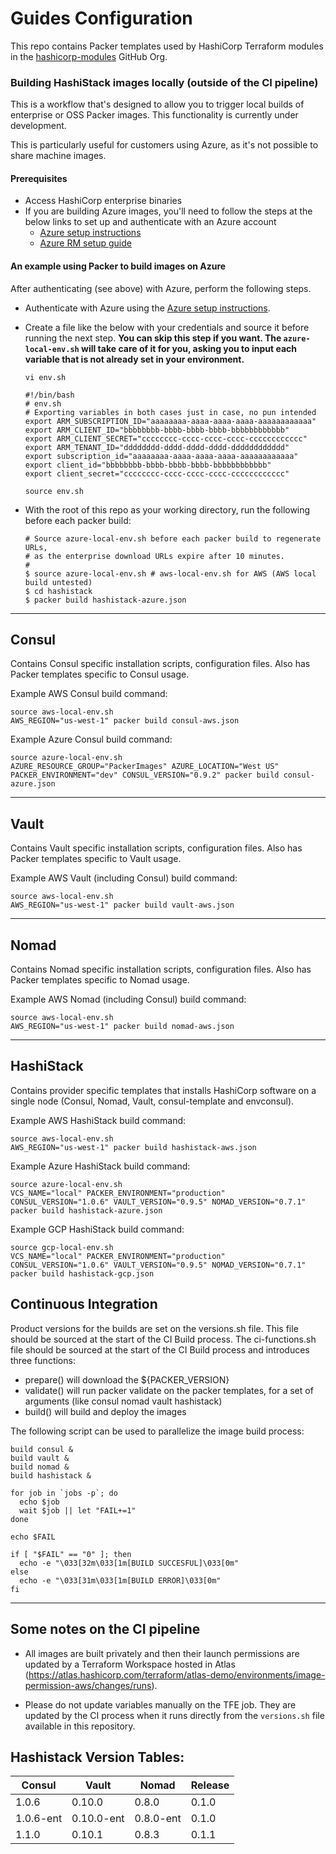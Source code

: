 # Guides Configuration

This repo contains Packer templates used by HashiCorp Terraform modules in the [hashicorp-modules](https://github.com/hashicorp-modules/) GitHub Org.

### Building HashiStack images locally (outside of the CI pipeline)

This is a workflow that's designed to allow you to trigger local builds of enterprise or OSS Packer images. This functionality is currently under development.

This is particularly useful for customers using Azure, as it's not possible to share machine images.

#### Prerequisites

- Access HashiCorp enterprise binaries
- If you are building Azure images, you'll need to follow the steps at the below links to set up and authenticate with an Azure account
  - [Azure setup instructions](https://github.com/tdsacilowski/azure-consul/blob/master/README.md#deployment-prerequisites)
  - [Azure RM setup guide](https://www.terraform.io/docs/providers/azurerm/index.html)

#### An example using Packer to build images on Azure

After authenticating (see above) with Azure, perform the following steps.

- Authenticate with Azure using the [Azure setup instructions](https://github.com/tdsacilowski/azure-consul/blob/master/README.md#deployment-prerequisites).
- Create a file like the below with your credentials and source it before running the next step.
  **You can skip this step if you want. The `azure-local-env.sh` will take care of it for you, asking you to input each variable that is not already set in your environment.**

  ```
  vi env.sh
  ```

  ```
  #!/bin/bash
  # env.sh
  # Exporting variables in both cases just in case, no pun intended
  export ARM_SUBSCRIPTION_ID="aaaaaaaa-aaaa-aaaa-aaaa-aaaaaaaaaaaa"
  export ARM_CLIENT_ID="bbbbbbbb-bbbb-bbbb-bbbb-bbbbbbbbbbbb"
  export ARM_CLIENT_SECRET="cccccccc-cccc-cccc-cccc-cccccccccccc"
  export ARM_TENANT_ID="dddddddd-dddd-dddd-dddd-dddddddddddd"
  export subscription_id="aaaaaaaa-aaaa-aaaa-aaaa-aaaaaaaaaaaa"
  export client_id="bbbbbbbb-bbbb-bbbb-bbbb-bbbbbbbbbbbb"
  export client_secret="cccccccc-cccc-cccc-cccc-cccccccccccc"
  ```

  ```
  source env.sh
  ```

- With the root of this repo as your working directory, run the following before each packer build:
  ```
  # Source azure-local-env.sh before each packer build to regenerate URLs,
  # as the enterprise download URLs expire after 10 minutes.
  #
  $ source azure-local-env.sh # aws-local-env.sh for AWS (AWS local build untested)
  $ cd hashistack
  $ packer build hashistack-azure.json
  ```

---

## Consul

Contains Consul specific installation scripts, configuration files. Also has Packer templates specific to Consul usage.

Example AWS Consul build command:

```
source aws-local-env.sh
AWS_REGION="us-west-1" packer build consul-aws.json
```

Example Azure Consul build command:

```
source azure-local-env.sh
AZURE_RESOURCE_GROUP="PackerImages" AZURE_LOCATION="West US" PACKER_ENVIRONMENT="dev" CONSUL_VERSION="0.9.2" packer build consul-azure.json
```

---

## Vault

Contains Vault specific installation scripts, configuration files. Also has Packer templates specific to Vault usage.

Example AWS Vault (including Consul) build command:

```
source aws-local-env.sh
AWS_REGION="us-west-1" packer build vault-aws.json
```

---

## Nomad
Contains Nomad specific installation scripts, configuration files. Also has Packer templates specific to Nomad usage.


Example AWS Nomad (including Consul) build command:

```
source aws-local-env.sh
AWS_REGION="us-west-1" packer build nomad-aws.json
```

---

## HashiStack
Contains provider specific templates that installs HashiCorp software on a single node (Consul, Nomad, Vault, consul-template and envconsul).

Example AWS HashiStack build command:

```
source aws-local-env.sh
AWS_REGION="us-west-1" packer build hashistack-aws.json
```

Example Azure HashiStack build command:

```
source azure-local-env.sh
VCS_NAME="local" PACKER_ENVIRONMENT="production" CONSUL_VERSION="1.0.6" VAULT_VERSION="0.9.5" NOMAD_VERSION="0.7.1" packer build hashistack-azure.json
```

Example GCP HashiStack build command:

```
source gcp-local-env.sh
VCS_NAME="local" PACKER_ENVIRONMENT="production" CONSUL_VERSION="1.0.6" VAULT_VERSION="0.9.5" NOMAD_VERSION="0.7.1" packer build hashistack-gcp.json
```

## Continuous Integration

Product versions for the builds are set on the versions.sh file. This file should be sourced at the start of the CI Build process. The ci-functions.sh file should be sourced at the start of the CI Build process and introduces three functions:

- prepare() will download the ${PACKER_VERSION}
- validate() will run packer validate on the packer templates, for a set of arguments (like consul nomad vault hashistack)
- build() will build and deploy the images

The following script can be used to parallelize the image build process:

```
build consul &
build vault &
build nomad &
build hashistack &

for job in `jobs -p`; do
  echo $job
  wait $job || let "FAIL+=1"
done

echo $FAIL

if [ "$FAIL" == "0" ]; then
  echo -e "\033[32m\033[1m[BUILD SUCCESFUL]\033[0m"
else
  echo -e "\033[31m\033[1m[BUILD ERROR]\033[0m"
fi
```

---

## Some notes on the CI pipeline

- All images are built privately and then their launch permissions are updated by a Terraform Workspace hosted in Atlas (https://atlas.hashicorp.com/terraform/atlas-demo/environments/image-permission-aws/changes/runs).

- Please do not update variables manually on the TFE job. They are updated by the CI process when it runs directly from the `versions.sh` file available in this repository.

## Hashistack Version Tables:

|   Consul    |   Vault     |   Nomad     |   Release   |
|-------------|-------------|-------------|-------------|
| 1.0.6       | 0.10.0      | 0.8.0       | 0.1.0       |
| 1.0.6-ent   | 0.10.0-ent  | 0.8.0-ent   | 0.1.0       |
| 1.1.0       | 0.10.1      | 0.8.3       | 0.1.1       |
